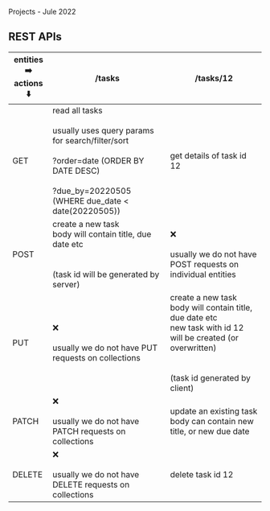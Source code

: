 Projects - Jule 2022

## REST APIs 

| entities ➡️ <br>actions ⬇️ | /tasks                                                                                                                                                                    | /tasks/12                                                                                                                                                     |
|--------------------------|---------------------------------------------------------------------------------------------------------------------------------------------------------------------------|---------------------------------------------------------------------------------------------------------------------------------------------------------------|
| GET                      | read all tasks<br><br>usually uses query params for search/filter/sort<br><br>?order=date (ORDER BY DATE DESC) <br><br>?due_by=20220505 (WHERE due_date < date(20220505)) | get details of task id 12                                                                                                                                     |
| POST                     | create a new task <br>body will contain title, due date etc<br><br><br>(task id will be generated by server)                                                              | ❌ <br><br>usually we do not have POST requests on individual entities                                                                                         |
| PUT                      | ❌ <br><br>usually we do not have PUT requests on collections                                                                                                              | create a new task <br>body will contain title, due date etc<br>new task with id 12 will be created (or overwritten) <br><br><br>(task id generated by client) |
| PATCH                    | ❌ <br><br>usually we do not have PATCH requests on collections                                                                                                            | update an existing task <br>body can contain new title, or new due date <br>                                                                                  |
| DELETE                   | ❌ <br><br>usually we do not have DELETE requests on collections                                                                                                           | delete task id 12                                                                                                                                             |
